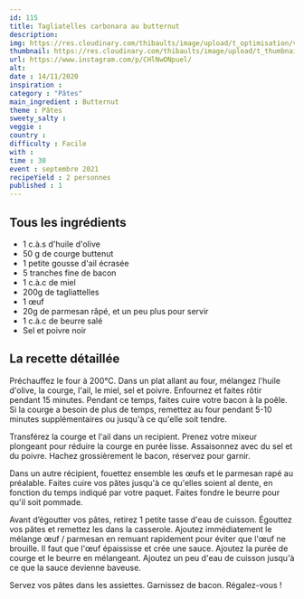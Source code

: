 ```yaml
---
id: 115
title: Tagliatelles carbonara au butternut
description: 
img: https://res.cloudinary.com/thibaults/image/upload/t_optimisation/v1605387431/Recipes/20201114_tagliatelles_carbonara_courges.jpg
thumbnail: https://res.cloudinary.com/thibaults/image/upload/t_thumbnail_josie/v1605387431/Recipes/20201114_tagliatelles_carbonara_courges.jpg
url: https://www.instagram.com/p/CHlNwONpuel/
alt: 
date : 14/11/2020
inspiration : 
category : "Pâtes"
main_ingredient : Butternut
theme : Pâtes
sweety_salty : 
veggie : 
country :
difficulty : Facile
with : 
time : 30
event : septembre 2021
recipeYield : 2 personnes
published : 1
---
```


## Tous les ingrédients
 - 1 c.à.s d'huile d'olive
 - 50 g de courge buttenut
 - 1 petite gousse d'ail écrasée
 - 5 tranches fine de bacon
 - 1 c.à.c de miel
 - 200g de tagliattelles
 - 1 œuf
 - 20g de parmesan râpé, et un peu plus pour servir
 - 1 c.à.c de beurre salé
 - Sel et poivre noir

## La recette détaillée
Préchauffez le four à 200°C. Dans un plat allant au four, mélangez l'huile d'olive, la courge, l'ail, le miel, sel et poivre. Enfournez et faites rôtir pendant 15 minutes. Pendant ce temps, faites cuire votre bacon à la poêle. Si la courge a besoin de plus de temps, remettez au four pendant 5-10 minutes supplémentaires ou jusqu'à ce qu'elle soit tendre.

Transférez la courge et l'ail dans un recipient. Prenez votre mixeur plongeant pour réduire la courge en purée lisse. Assaisonnez avec du sel et du poivre. Hachez grossièrement le bacon, réservez pour garnir.

Dans un autre récipient, fouettez ensemble les œufs et le parmesan rapé au préalable. Faites cuire vos pâtes jusqu'à ce qu'elles soient al dente, en fonction du temps indiqué par votre paquet. Faites fondre le beurre pour qu'il soit pommade.

Avant d’égoutter vos pâtes, retirez 1 petite tasse d'eau de cuisson. Égouttez vos pâtes et remettez les dans la casserole. Ajoutez immédiatement le mélange œuf / parmesan en remuant rapidement pour éviter que l'œuf ne brouille. Il faut que l'œuf épaississe et crée une sauce. Ajoutez la purée de courge et le beurre en mélangeant. Ajoutez un peu d'eau de cuisson jusqu'à ce que la sauce devienne baveuse.

Servez vos pâtes dans les assiettes. Garnissez de bacon. Régalez-vous !